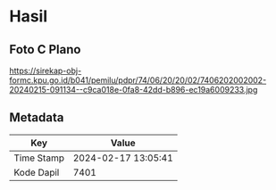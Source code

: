 # Hasil

## Foto C Plano

https://sirekap-obj-formc.kpu.go.id/b041/pemilu/pdpr/74/06/20/20/02/7406202002002-20240215-091134--c9ca018e-0fa8-42dd-b896-ec19a6009233.jpg


## Metadata

| Key        | Value               |
| ---------- | ------------------- |
| Time Stamp | 2024-02-17 13:05:41 |
| Kode Dapil | 7401                |



